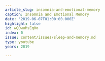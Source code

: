 ```yaml
---
article_slug: insomnia-and-emotional-memory
caption: Insomnia and Emotional Memory
date: '2019-06-07T01:00:00.000Z'
highlight: false
id: wQOwuMsEq0o
index: 0
issue: content/issues/sleep-and-memory.md
type: youtube
years: 2019

---
```

